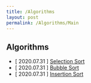 ```yaml
---
title: /Algorithms
layout: post
permalink: /Algorithms/Main
---
```


## Algorithms
- [ 2020.07.31 ] [Selection Sort](https://dobiisfree.github.io/Algorithms/SelectionSort)
- [ 2020.07.31 ] [Bubble Sort](https://dobiisfree.github.io/Algorithms/BubbleSort)
- [ 2020.07.31 ] [Insertion Sort](https://dobiisfree.github.io/Algorithms/InsertionSort)